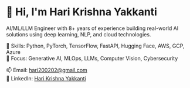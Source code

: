 # 👋 Hi, I'm Hari Krishna Yakkanti

AI/ML/LLM Engineer with 8+ years of experience building real-world AI solutions using deep learning, NLP, and cloud technologies.

🔧 Skills: Python, PyTorch, TensorFlow, FastAPI, Hugging Face, AWS, GCP, Azure  
🧠 Focus: Generative AI, MLOps, LLMs, Computer Vision, Cybersecurity

📫 Email: hari200202@gmail.com  
🔗 LinkedIn: [Hari Krishna Yakkanti](https://www.linkedin.com/in/hari-krishna-yakkanti-34b31427a/)
